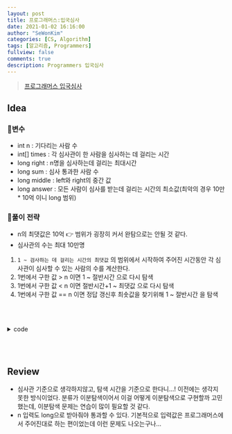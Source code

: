 ```yaml
---
layout: post
title: 프로그래머스:입국심사
date: 2021-01-02 16:16:00
author: "SeWonKim"
categories: [CS, Algorithm]
tags: [알고리즘, Programmers]
fullview: false
comments: true
description: Programmers 입국심사
---
```


> [프로그래머스 입국심사](https://programmers.co.kr/learn/courses/30/lessons/43238)

## Idea

### 🥚변수

- int n : 기다리는 사람 수
- int[] times : 각 심사관이 한 사람을 심사하는 데 걸리는 시간
- long right : n명을 심사하는데 걸리는 최대시간
- long sum : 심사 통과한 사람 수
- long middle : left와 right의 중간 값
- long answer : 모든 사람이 심사를 받는데 걸리는 시간의 최소값(최악의 경우 10만 * 10억 이니 long 범위)

### 🍳풀이 전략

- n의 최댓값은 10억 👉 범위가 굉장히 커서 완탐으로는 안될 것 같다.
- 심사관의 수는 최대 10만명

1. `1 ~ 검사하는 데 걸리는 시간의 최댓값` 의 범위에서 시작하여 주어진 시간동안 각 심사관이 심사할 수 있는 사람의 수를 계산한다.
2. 1번에서 구한 값 > n 이면 1 ~ 절반시간 으로 다시 탐색
3. 1번에서 구한 값 < n 이면 절반시간+1 ~ 최댓값 으로 다시 탐색
4. 1번에서 구한 값 == n 이면 정답 갱신후 최솟값을 찾기위해 1 ~ 절반시간 을 탐색

&nbsp;  
&nbsp;


<details>
<summary>code</summary>
<div markdown="1">

```java
import java.util.*;

class Solution {
    public long solution(long n, int[] times) {
        Arrays.sort(times);
        
        long left = 1;
        long right = times[times.length-1]*n;   // n명을 심사하는데 걸리는 최대시간
        long answer = right;
        
        while(left <= right) {
            long sum = 0;   // 심사를 통과한 사람 수
            long middle = (left + right)/2; // 중간 시간 탐색

            // middle 시간 안에 심사할 수 있는 사람 수 계산
            for(int i=0; i < times.length; i++){
                sum += middle/times[i];
            }
                
            // 이분탐색
            if(sum < n) {   // 시간 부족
                left = middle+1;
            }
            else {  // 시간이 딱 맞거나, 남을 때
                if(middle < answer)    answer = middle;
                right = middle-1;
            }
        }
        
        return answer;
    }
}
```

</div>
</details>

&nbsp;  
&nbsp;

## Review

- 심사관 기준으로 생각하지않고, 탐색 시간을 기준으로 한다니...! 이전에는 생각지 못한 방식이었다. 분류가 이분탐색이어서 이걸 어떻게 이분탐색으로 구현할까 고민했는데, 이분탐색 문제는 연습이 많이 필요할 것 같다.
- n 입력도 long으로 받아줘야 통과할 수 있다. 기본적으로 입력값은 프로그래머스에서 주어진대로 하는 편이었는데 이런 문제도 나오는구나...


&nbsp;  
&nbsp;
